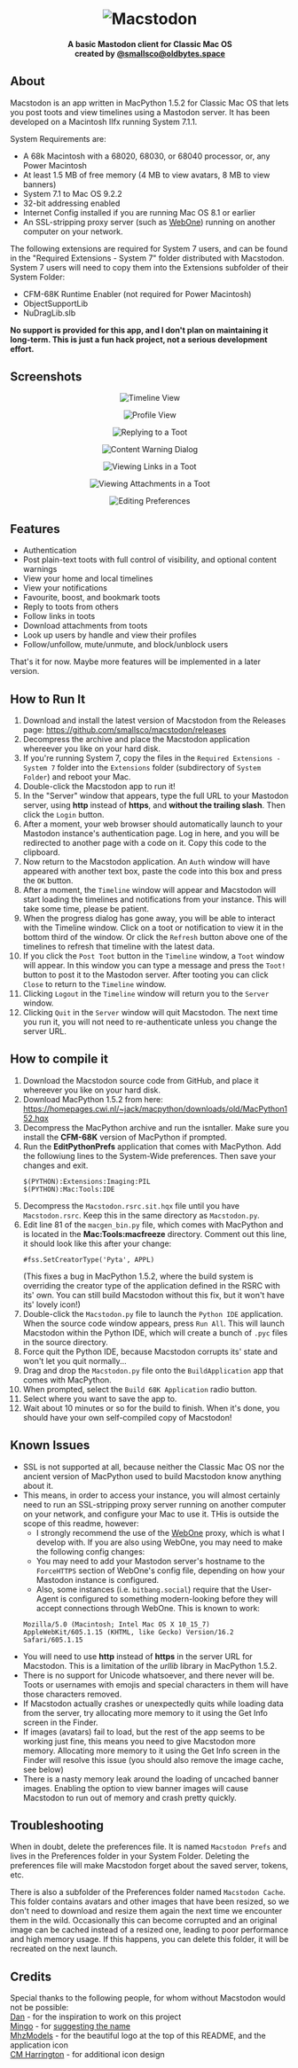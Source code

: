 <h1 align="center"><img src="readme_screenshots/logo.png" alt="Macstodon"></h1>
<h4 align="center">A basic Mastodon client for Classic Mac OS<br>created by <a href="https://oldbytes.space/@smallsco">@smallsco@oldbytes.space</a></h4>

## About
Macstodon is an app written in MacPython 1.5.2 for Classic Mac OS that lets you post toots and view timelines using a Mastodon server. It has been developed on a Macintosh IIfx running System 7.1.1.

System Requirements are:

* A 68k Macintosh with a 68020, 68030, or 68040 processor, or, any Power Macintosh
* At least 1.5 MB of free memory (4 MB to view avatars, 8 MB to view banners)
* System 7.1 to Mac OS 9.2.2
* 32-bit addressing enabled
* Internet Config installed if you are running Mac OS 8.1 or earlier
* An SSL-stripping proxy server (such as [WebOne](https://github.com/atauenis/webone)) running on another computer on your network.

The following extensions are required for System 7 users, and can be found in the "Required Extensions - System 7" folder distributed with Macstodon. System 7 users will need to copy them into the Extensions subfolder of their System Folder:

* CFM-68K Runtime Enabler (not required for Power Macintosh)
* ObjectSupportLib
* NuDragLib.slb

**No support is provided for this app, and I don't plan on maintaining it long-term. This is just a fun hack project, not a serious development effort.**

## Screenshots
<p align="center">
    <img src="readme_screenshots/timeline.png?raw=true" alt="Timeline View">
</p>
<p align="center">
    <img src="readme_screenshots/profile.png?raw=true" alt="Profile View">
</p>
<p align="center">
    <img src="readme_screenshots/toot.png?raw=true" alt="Replying to a Toot">
</p>
<p align="center">
    <img src="readme_screenshots/contentwarning.png?raw=true" alt="Content Warning Dialog">
</p>
<p align="center">
    <img src="readme_screenshots/links.png?raw=true" alt="Viewing Links in a Toot">
</p>
<p align="center">
    <img src="readme_screenshots/attachments.png?raw=true" alt="Viewing Attachments in a Toot">
</p>
<p align="center">
    <img src="readme_screenshots/prefs.png?raw=true" alt="Editing Preferences ">
</p>

## Features

* Authentication
* Post plain-text toots with full control of visibility, and optional content warnings
* View your home and local timelines
* View your notifications
* Favourite, boost, and bookmark toots
* Reply to toots from others
* Follow links in toots
* Download attachments from toots
* Look up users by handle and view their profiles
* Follow/unfollow, mute/unmute, and block/unblock users

That's it for now. Maybe more features will be implemented in a later version.

## How to Run It
1. Download and install the latest version of Macstodon from the Releases page: <https://github.com/smallsco/macstodon/releases>
2. Decompress the archive and place the Macstodon application whereever you like on your hard disk.
3. If you're running System 7, copy the files in the `Required Extensions - System 7` folder into the `Extensions` folder (subdirectory of `System Folder`) and reboot your Mac.
4. Double-click the Macstodon app to run it!
5. In the "Server" window that appears, type the full URL to your Mastodon server, using **http** instead of **https**, and **without the trailing slash**. Then click the `Login` button.
6. After a moment, your web browser should automatically launch to your Mastodon instance's authentication page. Log in here, and you will be redirected to another page with a code on it. Copy this code to the clipboard.
7. Now return to the Macstodon application. An `Auth` window will have appeared with another text box, paste the code into this box and press the `OK` button.
8. After a moment, the `Timeline` window will appear and Macstodon will start loading the timelines and notifications from your instance. This will take some time, please be patient.
9. When the progress dialog has gone away, you will be able to interact with the Timeline window. Click on a toot or notification to view it in the bottom third of the window. Or click the `Refresh` button above one of the timelines to refresh that timeline with the latest data.
10. If you click the `Post Toot` button in the `Timeline` window, a `Toot` window will appear. In this window you can type a message and press the `Toot!` button to post it to the Mastodon server. After tooting you can click `Close` to return to the `Timeline` window.
11. Clicking `Logout` in the `Timeline` window will return you to the `Server` window.
12. Clicking `Quit` in the `Server` window will quit Macstodon. The next time you run it, you will not need to re-authenticate unless you change the server URL.

## How to compile it
1. Download the Macstodon source code from GitHub, and place it whereever you like on your hard disk.
2. Download MacPython 1.5.2 from here: <https://homepages.cwi.nl/~jack/macpython/downloads/old/MacPython152.hqx>
3. Decompress the MacPython archive and run the isntaller. Make sure you install the **CFM-68K** version of MacPython if prompted.
4. Run the **EditPythonPrefs** application that comes with MacPython. Add the followiung lines to the System-Wide preferences. Then save your changes and exit.
	```
	$(PYTHON):Extensions:Imaging:PIL
	$(PYTHON):Mac:Tools:IDE
	```  
5. Decompress the `Macstodon.rsrc.sit.hqx` file until you have `Macstodon.rsrc`. Keep this in the same directory as `Macstodon.py`.
6. Edit line 81 of the `macgen_bin.py` file, which comes with MacPython and is located in the **Mac:Tools:macfreeze** directory. Comment out this line, it should look like this after your change:
	```
	#fss.SetCreatorType('Pyta', APPL)
	```  
	(This fixes a bug in MacPython 1.5.2, where the build system is overriding the creator type of the application defined in the RSRC with its' own. You can still build Macstodon without this fix, but it won't have its' lovely icon!)
7. Double-click the `Macstodon.py` file to launch the `Python IDE` application. When the source code window appears, press `Run All`. This will launch Macstodon within the Python IDE, which will create a bunch of `.pyc` files in the source directory.
8. Force quit the Python IDE, because Macstodon corrupts its' state and won't let you quit normally...
9. Drag and drop the `Macstodon.py` file onto the `BuildApplication` app that comes with MacPython.
10. When prompted, select the `Build 68K Application` radio button.
11. Select where you want to save the app to.
12. Wait about 10 minutes or so for the build to finish. When it's done, you should have your own self-compiled copy of Macstodon!

## Known Issues
* SSL is not supported at all, because neither the Classic Mac OS nor the ancient version of MacPython used to build Macstodon know anything about it.
* This means, in order to access your instance, you will almost certainly need to run an SSL-stripping proxy server running on another computer on your network, and configure your Mac to use it. THis is outside the scope of this readme, however:
	* I strongly recommend the use of the [WebOne](https://github.com/atauenis/webone) proxy, which is what I develop with. If you are also using WebOne, you may need to make the following config changes:
	* You may need to add your Mastodon server's hostname to the `ForceHTTPS` section of WebOne's config file, depending on how your Mastodon instance is configured.
	* Also, some instances (i.e. `bitbang.social`) require that the User-Agent is configured to something modern-looking before they will accept connections through WebOne. This is known to work:  
	```
	Mozilla/5.0 (Macintosh; Intel Mac OS X 10_15_7) AppleWebKit/605.1.15 (KHTML, like Gecko) Version/16.2 Safari/605.1.15
	```
* You will need to use **http** instead of **https** in the server URL for Macstodon. This is a limitation of the *urllib* library in MacPython 1.5.2.
* There is no support for Unicode whatsoever, and there never will be. Toots or usernames with emojis and special characters in them will have those characters removed.
* If Macstodon actually crashes or unexpectedly quits while loading data from the server, try allocating more memory to it using the Get Info screen in the Finder.
* If images (avatars) fail to load, but the rest of the app seems to be working just fine, this means you need to give Macstodon more memory. Allocating more memory to it using the Get Info screen in the Finder will resolve this issue (you should also remove the image cache, see below)
* There is a nasty memory leak around the loading of uncached banner images. Enabling the option to view banner images will cause Macstodon to run out of memory and crash pretty quickly.

## Troubleshooting
When in doubt, delete the preferences file. It is named `Macstodon Prefs` and lives in the Preferences folder in your System Folder. Deleting the preferences file will make Macstodon forget about the saved server, tokens, etc.  

There is also a subfolder of the Preferences folder named `Macstodon Cache`. This folder contains avatars and other images that have been resized, so we don't need to download and resize them again the next time we encounter them in the wild. Occasionally this can become corrupted and an original image can be cached instead of a resized one, leading to poor performance and high memory usage. If this happens, you can delete this folder, it will be recreated on the next launch.

## Credits
Special thanks to the following people, for whom without Macstodon would not be possible:  
[Dan](https://bitbang.social/@billgoats) - for the inspiration to work on this project  
[Mingo](https://oldbytes.space/@mingo) - for [suggesting the name](https://oldbytes.space/@mingo/109316322622806248)  
[MhzModels](https://artsio.com/@mhzmodels) - for the beautiful logo at the top of this README, and the application icon  
[CM Harrington](https://mastodon.online/@octothorpe) - for additional icon design
